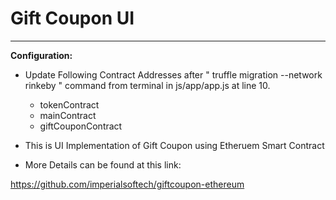 # Gift Coupon UI
---
**Configuration:**

- Update Following Contract Addresses after " truffle migration --network rinkeby " command from terminal in js/app/app.js at line 10. 

	- tokenContract
	- mainContract
	- giftCouponContract


- This is UI Implementation of Gift Coupon using Etheruem Smart Contract
- More Details can be found at this link: 

https://github.com/imperialsoftech/giftcoupon-ethereum

